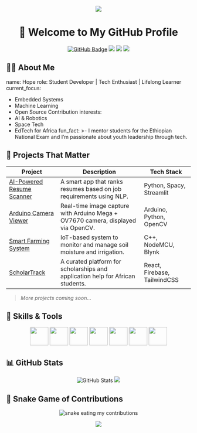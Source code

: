 <p align="center">
  <img src="https://capsule-render.vercel.app/api?text=Hi%20There,%20I'm%20Hope!&animation=fadeIn&type=waving&color=gradient&height=200&section=header"/>
</p>

<h1 align="center">👋 Welcome to My GitHub Profile</h1>

<p align="center">
  <a href="https://github.com/Hope0351"><img src="https://img.shields.io/github/followers/Hope0351?label=Followers&style=social" alt="GitHub Badge"></a>
  <a href="mailto:your.email@example.com"><img src="https://img.shields.io/badge/Email-D14836?style=flat&logo=gmail&logoColor=white"/></a>
  <a href="https://www.linkedin.com/in/your-profile/"><img src="https://img.shields.io/badge/LinkedIn-0077B5?style=flat&logo=linkedin&logoColor=white"/></a>
  <a href="https://twitter.com/yourhandle"><img src="https://img.shields.io/badge/Twitter-1DA1F2?style=flat&logo=twitter&logoColor=white"/></a>
</p>

 

## 🧑‍💼 About Me

name: Hope
role: Student Developer | Tech Enthusiast | Lifelong Learner
current_focus: 
  - Embedded Systems
  - Machine Learning
  - Open Source Contribution
interests:
  - AI & Robotics
  - Space Tech
  - EdTech for Africa
fun_fact: >-
  I mentor students for the Ethiopian National Exam and I’m passionate about youth leadership through tech.
 

## 🚀 Projects That Matter

| Project                                                                    | Description                                                                      | Tech Stack                   |
| -------------------------------------------------------------------------- | -------------------------------------------------------------------------------- | ---------------------------- |
| [AI-Powered Resume Scanner](https://github.com/Hope0351/resume-scanner)    | A smart app that ranks resumes based on job requirements using NLP.              | Python, Spacy, Streamlit     |
| [Arduino Camera Viewer](https://github.com/Hope0351/arduino-camera-viewer) | Real-time image capture with Arduino Mega + OV7670 camera, displayed via OpenCV. | Arduino, Python, OpenCV      |
| [Smart Farming System](https://github.com/Hope0351/smart-farm)             | IoT-based system to monitor and manage soil moisture and irrigation.             | C++, NodeMCU, Blynk          |
| [ScholarTrack](https://github.com/Hope0351/scholartrack)                   | A curated platform for scholarships and application help for African students.   | React, Firebase, TailwindCSS |

> *More projects coming soon...*

 

## 💼 Skills & Tools

<p align="center">
  <img src="https://cdn.jsdelivr.net/gh/devicons/devicon/icons/python/python-original.svg" width="50" height="50"/>
  <img src="https://cdn.jsdelivr.net/gh/devicons/devicon/icons/c/c-original.svg" width="50" height="50"/>
  <img src="https://cdn.jsdelivr.net/gh/devicons/devicon/icons/arduino/arduino-original.svg" width="50" height="50"/>
  <img src="https://cdn.jsdelivr.net/gh/devicons/devicon/icons/github/github-original.svg" width="50" height="50"/>
  <img src="https://cdn.jsdelivr.net/gh/devicons/devicon/icons/linux/linux-original.svg" width="50" height="50"/>
  <img src="https://cdn.jsdelivr.net/gh/devicons/devicon/icons/html5/html5-original.svg" width="50" height="50"/>
  <img src="https://cdn.jsdelivr.net/gh/devicons/devicon/icons/javascript/javascript-original.svg" width="50" height="50"/>
</p>

 

## 📊 GitHub Stats

<p align="center">
  <img src="https://github-readme-stats.vercel.app/api?username=Hope0351&show_icons=true&theme=radical" alt="GitHub Stats"/>
  <img src="https://github-readme-stats.vercel.app/api/top-langs/?username=Hope0351&layout=compact&theme=radical"/>
</p>

 

## 🐍 Snake Game of Contributions

<p align="center">
  <img src="https://github.com/Hope0351/Hope0351/blob/output/github-contribution-grid-snake.svg" alt="snake eating my contributions"/>
</p>

 

<p align="center">
  <img src="https://capsule-render.vercel.app/api?text=Thanks%20for%20visiting!&animation=fadeIn&type=waving&color=gradient&height=120&section=footer"/>
</p>

